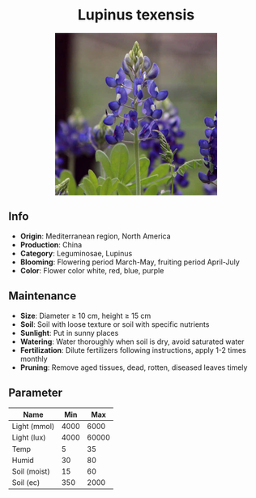 <h1 align='center'>Lupinus texensis</h1>
<p align="center">
    <img 
        align='center'
        width='320'
        src="../images/lupinus texensis.png" 
        alt='Lupinus texensis' />
</p>

## Info

 - **Origin**: Mediterranean region, North America
 - **Production**: China
 - **Category**: Leguminosae, Lupinus
 - **Blooming**: Flowering period March-May, fruiting period April-July
 - **Color**: Flower color white, red, blue, purple

## Maintenance

 - **Size**: Diameter ≥ 10 cm, height ≥ 15 cm
 - **Soil**: Soil with loose texture or soil with specific nutrients
 - **Sunlight**: Put in sunny places
 - **Watering**: Water thoroughly when soil is dry, avoid saturated water
 - **Fertilization**: Dilute fertilizers following instructions, apply 1-2 times monthly
 - **Pruning**: Remove aged tissues, dead, rotten, diseased leaves timely

## Parameter

| Name         | Min  | Max   |
|--------------|------|-------|
| Light (mmol) | 4000 | 6000  |
| Light (lux)  | 4000 | 60000 |
| Temp         | 5    | 35    |
| Humid        | 30   | 80    |
| Soil (moist) | 15   | 60    |
| Soil (ec)    | 350  | 2000  |